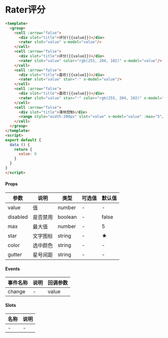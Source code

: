 # Rater评分

``` html
<template>
  <group>
    <cell :arrow="false">
      <div slot="title">评分({{value}})</div>
      <rater slot="value" v-model="value"/>
    </cell>
    <cell :arrow="false">
      <div slot="title">评分({{value}})</div>
      <rater slot="value" color="rgb(255, 204, 102)" v-model="value"/>
    </cell>
    <cell :arrow="false">
      <div slot="title">喜欢({{value}})</div>
      <rater slot="value" star="♡" v-model="value"/>
    </cell>
    <cell :arrow="false">
      <div slot="title">喜欢({{value}})</div>
      <rater slot="value" star="♡" color="rgb(255, 204, 102)" v-model="value"/>
    </cell>
    <cell :arrow="false">
      <div slot="title">滑块控制</div>
      <range style="width:200px" slot="value" v-model="value" :max="5"/>
    </cell>
  </group>
</template>
<script>
export default {
  data () {
    return {
      value: 0
    }
  }
}
</script>
```

#### Props
| 参数      | 说明    | 类型      | 可选值       | 默认值   |
|---------- |-------- |---------- |------------- |--------- |
| value     | 值   | number  |     -     |    -    |
| disabled     | 是否禁用   | boolean  |   -       |    false    |
| max     | 最大值   | number  |   -       |    5    |
| star     | 文字图标   | string  |   -       |    ★    |
| color     | 选中颜色   | string  |   -       |    -    |
| gutter     | 星号间距   |  string |   -       |    -    |

#### Events
| 事件名称 | 说明 | 回调参数 |
|---------|--------|---------|
| change | - | value |

#### Slots
| 名称 | 说明 | 
|---------|--------|
| - | - |